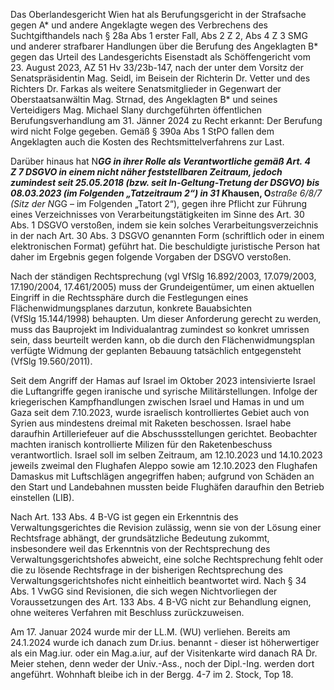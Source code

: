 <!-- https://www.ris.bka.gv.at/Dokumente/Justiz/JJT_20240131_OLG0009_0320BS00233_23H0000_000/JJT_20240131_OLG0009_0320BS00233_23H0000_000.html -->
Das Oberlandesgericht Wien hat als Berufungsgericht in der Strafsache gegen A* und andere Angeklagte wegen des Verbrechens des Suchtgifthandels nach § 28a Abs 1 erster Fall, Abs 2 Z 2, Abs 4 Z 3 SMG und anderer strafbarer Handlungen über die Berufung des Angeklagten B* gegen das Urteil des Landesgerichts Eisenstadt als Schöffengericht vom 23. August 2023, AZ 51 Hv 33/23b-147, nach der unter dem Vorsitz der Senatspräsidentin Mag. Seidl, im Beisein der Richterin Dr. Vetter und des Richters Dr. Farkas als weitere Senatsmitglieder in Gegenwart der Oberstaatsanwältin Mag. Strnad, des Angeklagten B* und seines Verteidigers Mag. Michael Slany durchgeführten öffentlichen  Berufungsverhandlung am 31. Jänner 2024 zu Recht erkannt: 
Der Berufung wird nicht Folge gegeben. 
Gemäß § 390a Abs 1 StPO fallen dem Angeklagten auch die Kosten des Rechtsmittelverfahrens zur Last.

<!-- https://www.ris.bka.gv.at/Dokumente/Dsk/DSBT_20231207_2023_0_583_644_00/DSBT_20231207_2023_0_583_644_00.html -->
Darüber hinaus hat N***GG in ihrer Rolle als Verantwortliche gemäß Art. 4 Z 7 DSGVO in einem nicht näher feststellbaren Zeitraum, jedoch zumindest seit 25.05.2018 (bzw. seit In-Geltung-Tretung der DSGVO) bis 08.03.2023 (im Folgenden „Tatzeitraum 2“) in **31 K***hausen, O***straße *6/8/*7 (Sitz der N***GG – im Folgenden „Tatort 2“), gegen ihre Pflicht zur Führung eines Verzeichnisses von Verarbeitungstätigkeiten im Sinne des Art. 30 Abs. 1 DSGVO verstoßen, indem sie kein solches Verarbeitungsverzeichnis in der nach Art. 30 Abs. 3 DSGVO genannten Form (schriftlich oder in einem elektronischen Format) geführt hat. 
Die beschuldigte juristische Person hat daher im Ergebnis gegen folgende Vorgaben der DSGVO verstoßen.

<!-- https://www.ris.bka.gv.at/Dokumente/Vfgh/JFT_20240611_24V00029_00/JFT_20240611_24V00029_00.html -->
Nach der ständigen Rechtsprechung (vgl VfSlg 16.892/2003, 17.079/2003, 17.190/2004, 17.461/2005) muss der Grundeigentümer, um einen aktuellen Eingriff in die Rechtssphäre durch die Festlegungen eines Flächenwidmungsplanes darzutun, konkrete Bauabsichten (VfSlg 15.144/1998) behaupten. 
Um dieser Anforderung gerecht zu werden, muss das Bauprojekt im Individualantrag zumindest so konkret umrissen sein, dass beurteilt werden kann, ob die durch den Flächenwidmungsplan verfügte Widmung der geplanten Bebauung tatsächlich entgegensteht (VfSlg 19.560/2011).

<!-- https://www.ris.bka.gv.at/Dokumente/Bvwg/BVWGT_20240528_W261_2290026_1_00/BVWGT_20240528_W261_2290026_1_00.html -->
Seit dem Angriff der Hamas auf Israel im Oktober 2023 intensivierte Israel die Luftangriffe gegen iranische und syrische Militärstellungen. 
Infolge der kriegerischen Kampfhandlungen zwischen Israel und Hamas in und um Gaza seit dem 7.10.2023, wurde israelisch kontrolliertes Gebiet auch von Syrien aus mindestens dreimal mit Raketen beschossen. 
Israel habe daraufhin Artilleriefeuer auf die Abschussstellungen gerichtet. 
Beobachter machten iranisch kontrollierte Milizen für den Raketenbeschuss verantwortlich. 
Israel soll im selben Zeitraum, am 12.10.2023 und 14.10.2023 jeweils zweimal den Flughafen Aleppo sowie am 12.10.2023 den Flughafen Damaskus mit Luftschlägen angegriffen haben; aufgrund von Schäden an den Start und Landebahnen mussten beide Flughäfen daraufhin den Betrieb einstellen (LIB).

<!-- https://www.ris.bka.gv.at/Dokumente/Vwgh/JWT_2023010353_20240514L00/JWT_2023010353_20240514L00.html -->
Nach Art. 133 Abs. 4 B-VG ist gegen ein Erkenntnis des Verwaltungsgerichtes die Revision zulässig, wenn sie von der Lösung einer Rechtsfrage abhängt, der grundsätzliche Bedeutung zukommt, insbesondere weil das Erkenntnis von der Rechtsprechung des Verwaltungsgerichtshofes abweicht, eine solche Rechtsprechung fehlt oder die zu lösende Rechtsfrage in der bisherigen Rechtsprechung des Verwaltungsgerichtshofes nicht einheitlich beantwortet wird.
Nach § 34 Abs. 1 VwGG sind Revisionen, die sich wegen Nichtvorliegen der Voraussetzungen des Art. 133 Abs. 4 B-VG nicht zur Behandlung eignen, ohne weiteres Verfahren mit Beschluss zurückzuweisen.


<!-- Österreichisches Deutsch :-))) --->
Am 17. Januar 2024 wurde mir der LL.M. (WU) verliehen.
Bereits am 24.1.2024 wurde ich danach zum Dr.ius. benannt - dieser ist höherwertiger als ein Mag.iur. oder ein Mag.a.iur, auf der Visitenkarte wird danach RA Dr. Meier stehen, denn weder der Univ.-Ass., noch der Dipl.-Ing. werden dort angeführt.
Wohnhaft bleibe ich in der Bergg. 4-7 im 2. Stock, Top 18.
